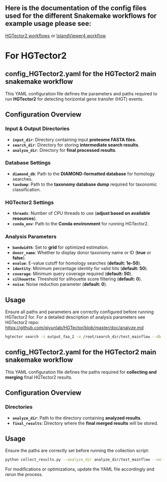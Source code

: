 ## Here is the documentation of the config files used for the different Snakemake workflows for example usage please see: 
[HGTector2 workflows](Snakemake_Workflows_HGTector2/HGTector2_workflows.md) or [IslandViewer4 workflow](Snakemake_Workflow_Islandviewer4/IslandViewer4_workflow.md)

# For HGTector2 


## config_HGTector2.yaml for the HGTector2 main snakemake workflow
This YAML configuration file defines the parameters and paths required to run **HGTector2** for detecting horizontal gene transfer (HGT) events.

## Configuration Overview

### Input & Output Directories
- **`input_dir`**: Directory containing input **proteome FASTA files**.
- **`search_dir`**: Directory for storing **intermediate search results**.
- **`analyze_dir`**: Directory for **final processed results**.

### Database Settings
- **`diamond_db`**: Path to the **DIAMOND-formatted database** for homology searches.
- **`taxdump`**: Path to the **taxonomy database dump** required for taxonomic classification.

### HGTector2 Settings
- **`threads`**: Number of CPU threads to use (**adjust based on available resources**).
- **`conda_env`**: Path to the **Conda environment** for running HGTector2.

### Analysis Parameters
- **`bandwidth`**: Set to **grid** for optimized estimation.
- **`donor_name`**: Whether to display donor taxonomy name or ID (**true** or **false**).
- **`evalue`**: E-value cutoff for homology searches (**default: 1e-50**).
- **`identity`**: Minimum percentage identity for valid hits (**default: 50**).
- **`coverage`**: Minimum query coverage required (**default: 50**).
- **`silhouette`**: Threshold for silhouette score filtering (**default: 0**).
- **`noise`**: Noise reduction parameter (**default: 0**).

## Usage
Ensure all paths and parameters are correctly configured before running HGTector2 for. For a detailed description of analysis parameters see HGTector2 repo: https://github.com/qiyunlab/HGTector/blob/master/doc/analyze.md

```bash
hgtector search -i output_faa_2 -o /root/search_dir/test_mainflow --db /root/database/diamond/db/db.dmnd --threads 7
```


## config_HGTector2.yaml for the HGTector2 main snakemake workflow
This YAML configuration file defines the paths required for **collecting and merging** final HGTector2 results.

## Configuration Overview

### Directories
- **`analyze_dir`**: Path to the directory containing **analyzed results**.
- **`final_results`**: Directory where the **final merged results** will be stored.

## Usage
Ensure the paths are correctly set before running the collection script:

```bash
python collect_results.py --analyze_dir analyze_dir/test_mainflow --output final_results/final_test
```

For modifications or optimizations, update the YAML file accordingly and rerun the process.





